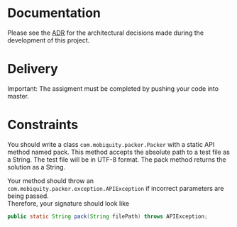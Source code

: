 # Documentation
Please see the [ADR](docs/ADR.md) for the architectural decisions made during the development of this project.

# Delivery
Important: The assigment must be completed by pushing your code into master.

# Constraints

You should write a class `com.mobiquity.packer.Packer` with a static API method named pack. 
This method accepts the absolute path to a test file as a String. 
The test file will be in UTF-8 format. The pack method returns the solution as a String.

Your method should throw an `com.mobiquity.packer.exception.APIException` if incorrect parameters are being passed.  
Therefore, your signature should look like 

```java
public static String pack(String filePath) throws APIException;
```
